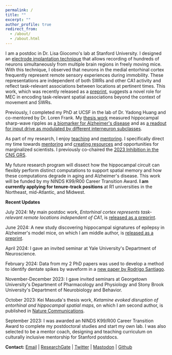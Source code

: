 ```yaml
---
permalink: /
title: ""
excerpt: ""
author_profile: true
redirect_from: 
  - /about/
  - /about.html
---
```


I am a postdoc in Dr. Lisa Giocomo's lab at Stanford University. I designed an [electrode implantation technique](https://dx.doi.org/10.17504/protocols.io.e6nvwjo87lmk/v2) that allows recording of hundreds of neurons simultaneously from multiple brain regions in freely moving mice. With this technique, I observed that neurons in the medial entorhinal cortex frequently represent remote sensory experiences during immobility. These representations are independent of both SWRs and other CA1 activity and reflect task-relevant associations between locations at pertinent times. This work, which was recently released as a [preprint](https://www.biorxiv.org/content/10.1101/2024.07.23.604815v1), suggests a novel role for MEC in encoding task-relevant spatial associations beyond the context of movement and SWRs.

Previously, I completed my PhD at UCSF in the lab of Dr. Yadong Huang and co-mentored by Dr. Loren Frank. My [thesis work](/research) measured hippocampal sharp-wave ripples as [a biomarker for Alzheimer's disease](https://www.cell.com/cell-reports/fulltext/S2211-1247(19)31370-1) and as [a readout for input drive as modulated by different interneuron subclasses](https://www.cell.com/cell-reports/fulltext/S2211-1247(21)01655-7).

As part of my research, I enjoy [teaching](/teaching) and [mentoring](/service). I specifically direct my time towards [mentoring](/dei) and [creating resources](/resources) and opportunities for marginalized scientists. I previously co-chaired the [2023 Inhibition in the CNS GRS](/grs).

My future research program will dissect how the hippocampal circuit can flexibly perform distinct computations to support spatial memory and how these computations degrade in aging and Alzheimer's disease. This work will be funded by my NINDS K99/R00 Career Transition Award. **I am currently applying for tenure-track positions** at R1 universities in the Northeast, mid-Atlantic, and Midwest.


**Recent Updates**

July 2024: My main postdoc work, _Entorhinal cortex represents task-relevant remote locations independent of CA1_, is [released as a preprint](https://www.biorxiv.org/content/10.1101/2024.07.23.604815v1).

June 2024: A new study discovering hippocampal signatures of epilepsy in Alzheimer's model mice, on which I am middle author, is [released as a preprint](https://www.biorxiv.org/content/10.1101/2023.08.28.555153v2).

April 2024: I gave an invited seminar at Yale University's Department of Neuroscience.

February 2024: Data from my 2 PhD papers was used to develop a method to identify dentate spikes by waveform in a [new paper by Rodrigo Santiago](https://www.nature.com/articles/s41598-024-53075-3).

November-December 2023: I gave invited seminars at Georgetown University's Department of Pharmacology and Physiology and Stony Brook University's Department of Neurobiology and Behavior.

October 2023: Kei Masuda's thesis work, _Ketamine evoked disruption of entorhinal and hippocampal spatial maps_, on which I am second author, is published in [Nature Communications](https://www.nature.com/articles/s41467-023-41750-4).

September 2023: I was awarded an NINDS K99/R00 Career Transition Award to complete my postdoctoral studies and start my own lab. I was also selected to be a mentor coach, designing and teaching curriculum on culturally inclusive mentorship for Stanford postdocs.

**Contact:** 
[Email](mailto:emily.aery.jones@stanford.edu) | [ResearchGate](https://www.researchgate.net/profile/Emily_Jones50) | [Twitter](https://twitter.com/EmilyAeryJones) | [Mastodon](https://qoto.org/@emily_aeryjones) | [Github](https://github.com/emilyasterjones/)